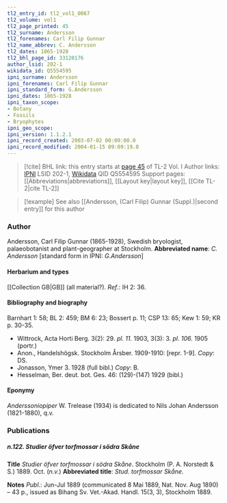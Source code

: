 ```yaml
---
tl2_entry_id: tl2_vol1_0067
tl2_volume: vol1
tl2_page_printed: 45
tl2_surname: Andersson
tl2_forenames: Carl Filip Gunnar
tl2_name_abbrev: C. Andersson
tl2_dates: 1865-1928
tl2_bhl_page_id: 33120176
author_lsid: 202-1
wikidata_id: Q5554595
ipni_surname: Andersson
ipni_forenames: Carl Filip Gunnar
ipni_standard_form: G.Andersson
ipni_dates: 1865-1928
ipni_taxon_scope: 
- Botany
- Fossils
- Bryophytes
ipni_geo_scope: 
ipni_version: 1.1.2.1
ipni_record_created: 2003-07-02 00:00:00.0
ipni_record_modified: 2004-01-15 09:09:19.0
---
```


> [!cite] BHL link: this entry starts at [page 45](https://www.biodiversitylibrary.org/page/33120176) of TL-2 Vol. I
> Author links: [IPNI](https://www.ipni.org/a/202-1) LSID 202-1, [Wikidata](https://www.wikidata.org/wiki/Q5554595) QID Q5554595
> Support pages: [[Abbreviations|abbreviations]], [[Layout key|layout key]], [[Cite TL-2|cite TL-2]]

> [!example] See also [[Andersson, (Carl Filip) Gunnar (Suppl.)|second entry]] for this author

### Author

Andersson, Carl Filip Gunnar (1865-1928), Swedish bryologist, palaeobotanist and plant-geographer at Stockholm. 
**Abbreviated name**: *C. Andersson* \[standard form in IPNI: *G.Andersson*\]

#### Herbarium and types

[[Collection GB|GB]] (all material?).
*Ref*.: IH 2: 36.

#### Bibliography and biography

Barnhart 1: 58; BL 2: 459; BM 6: 23; Bossert p. 11; CSP 13: 65; Kew 1: 59; KR p. 30-35.
- Wittrock, Acta Horti Berg. 3(2): 29. *pl. 11.* 1903, 3(3): 3. *pl. 106.* 1905 (portr.)
- Anon., Handelshögsk. Stockholm Årsber. 1909-1910: \[repr. 1-9\]. *Copy*: DS.
- Jonasson, Ymer 3. 1928 (full bibl.) *Copy*: B.
- Hesselman, Ber. deut. bot. Ges. 46: (129)-(147) 1929 (bibl.)

#### Eponymy

*Anderssoniopiper* W. Trelease (1934) is dedicated to Nils Johan Andersson (1821-1880), q.v.

### Publications

##### n.122. Studier öfver torfmossar i södra Skåne

**Title**
*Studier öfver torfmossar i södra Skåne*. Stockholm (P. A. Norstedt & S.) 1889. Oct. (*n.v.*)
**Abbreviated title**: *Stud. torfmossar Skåne*.

**Notes**
*Publ*.: Jun-Jul 1889 (communicated 8 Mai 1889, Nat. Nov. Aug 1890) – 43 p., issued as Bihang Sv. Vet.-Akad. Handl. 15(3, 3), Stockholm 1889.

